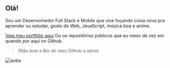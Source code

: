 ## Olá!

Sou um Desenvolvedor Full Stack e Mobile que vive fuçando coisa nova pra aprender ou estudar, gosto de Web, JavaScript, música boa e anime.

[Veja meu portfólio aqui](https://henrikato.github.io)
Ou os repositórios públicos que eu mexo de vez em quando por aqui no Github.

> (Não leve a Bio do meu Github a sério)

![aoba](https://40.media.tumblr.com/cfc0707080c572b42c820c15e961bb64/tumblr_net0y661Gs1syr5r5o1_250.png)
